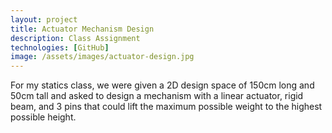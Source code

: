 ```yaml
---
layout: project
title: Actuator Mechanism Design
description: Class Assignment
technologies: [GitHub]
image: /assets/images/actuator-design.jpg
---
```


For my statics class, we were given a 2D design space of 150cm long and 50cm tall and asked to design a mechanism with a linear actuator, rigid beam, and 3 pins that could lift the maximum possible weight to the highest possible height.

